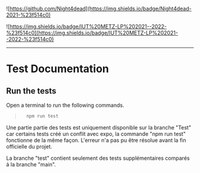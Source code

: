 ![https://github.com/Night4dead](https://img.shields.io/badge/Night4dead-2021-%23f514c0)

![https://img.shields.io/badge/IUT%20METZ-LP%202021--2022-%23f514c0](https://img.shields.io/badge/IUT%20METZ-LP%202021--2022-%23f514c0)

----

# Test Documentation

## Run the tests

Open a terminal to run the following commands.

> ```bash
>   npm run test
>```

Une partie partie des tests est uniquement disponible sur la branche "Test" car certains tests créé un conflit avec expo, la commande "npm run test" fonctionne de la même façon. L'erreur n'a pas pu être résolue avant la fin officielle du projet.

La branche "test" contient seulement des tests supplémentaires comparés à la branche "main".



